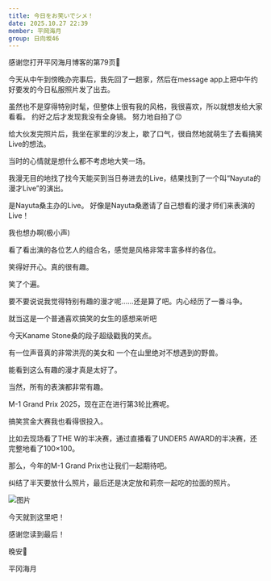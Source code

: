 ```yaml
---
title: 今日をお笑いでシメ！
date: 2025.10.27 22:39
member: 平岡海月
group: 日向坂46
---
```


感谢您打开平冈海月博客的第79页📖


今天从中午到傍晚办完事后，我先回了一趟家，然后在message app上把中午约好要发的今日私服照片发了出去。

虽然也不是穿得特别时髦，但整体上很有我的风格，我很喜欢，所以就想发给大家看看。
约好之后才发现我没有全身镜。
努力地自拍了😔


给大伙发完照片后，我坐在家里的沙发上，歇了口气，很自然地就萌生了去看搞笑Live的想法。


当时的心情就是想什么都不考虑地大笑一场。


我漫无目的地找了找今天能买到当日券进去的Live，结果找到了一个叫“Nayuta的漫才Live”的演出。

是Nayuta桑主办的Live。
好像是Nayuta桑邀请了自己想看的漫才师们来表演的Live！


我也想办啊(极小声)


看了看出演的各位艺人的组合名，感觉是风格非常丰富多样的各位。


笑得好开心。真的很有趣。

笑了个遍。


要不要说说我觉得特别有趣的漫才呢……还是算了吧。内心经历了一番斗争。


就当这是一个普通喜欢搞笑的女生的感想来听吧


今天Kaname Stone桑的段子超级戳我的笑点。

有一位声音真的非常洪亮的美女和
一个在山里绝对不想遇到的野兽。

能看到这么有趣的漫才真是太好了。


当然，所有的表演都非常有趣。


M-1 Grand Prix 2025，现在正在进行第3轮比赛呢。


搞笑赏金大赛我也看得很投入。

比如去现场看了THE W的半决赛，通过直播看了UNDER5 AWARD的半决赛，还完整地看了100×100。

那么，今年的M-1 Grand Prix也让我们一起期待吧。



纠结了半天要放什么照片，最后还是决定放和莉奈一起吃的拉面的照片。

![图片](https://cdn.hinatazaka46.com/files/14/diary/official/member/moblog/202510/mobsMldY5.jpg)



今天就到这里吧！

感谢您读到最后！


晚安🌙


平冈海月